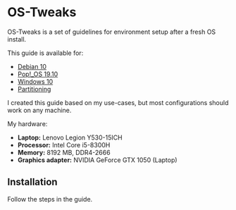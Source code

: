 # OS-Tweaks

OS-Tweaks is a set of guidelines for environment setup after a fresh OS install.

This guide is available for:
* [Debian 10](./debian/)
* [Pop!_OS 19.10](./pop!_os/)
* [Windows 10](./win10/)
* [Partitioning](./partitioning)

I created this guide based on my use-cases, but most configurations should work on any machine.

My hardware:
* __Laptop:__ Lenovo Legion Y530-15ICH
* __Processor:__ Intel Core i5-8300H
* __Memory:__ 8192 MB, DDR4-2666
* __Graphics adapter:__ NVIDIA GeForce GTX 1050 (Laptop)


## Installation
Follow the steps in the guide.

<!-- ## Contributing
Pull requests are welcome. For major changes, please open an issue first to discuss what you would like to change.

## License
[MIT](https://choosealicense.com/licenses/mit/) -->